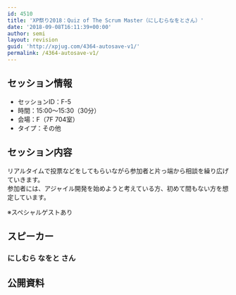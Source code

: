 ```yaml
---
id: 4510
title: 'XP祭り2018：Quiz of The Scrum Master（にしむらなをとさん）'
date: '2018-09-08T16:11:39+00:00'
author: semi
layout: revision
guid: 'http://xpjug.com/4364-autosave-v1/'
permalink: /4364-autosave-v1/
---
```


## セッション情報

- セッションID：F-5
- 時間：15:00～15:30（30分）
- 会場：F（7F 704室）
- タイプ：その他

## セッション内容

リアルタイムで投票などをしてもらいながら参加者と片っ端から相談を繰り広げていきます。  
参加者には、アジャイル開発を始めようと考えている方、初めて間もない方を想定しています。

※スペシャルゲストあり

## スピーカー

### にしむら なをと さん

## 公開資料

<script async="" class="speakerdeck-embed" data-id="49d6c386ae464eeda1ddfafd3d1af17a" data-ratio="1.77777777777778" src="//speakerdeck.com/assets/embed.js"></script>